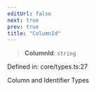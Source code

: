 ```yaml
---
editUrl: false
next: true
prev: true
title: "ColumnId"
---
```


> **ColumnId**: `string`

Defined in: core/types.ts:27

Column and Identifier Types
